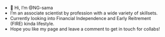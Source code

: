 - 👋 Hi, I’m @NG-sama
- I’m an associate scientist by profession with a wide variety of skillsets.
- Currently looking into Financial Independence and Early Reitrement (FIRE) kinda lifestyle. 
- Hope you like my page and leave a comment to get in touch for collabs!

<!---
NG-sama/NG-sama is a ✨ special ✨ repository because its `README.md` (this file) appears on your GitHub profile.
You can click the Preview link to take a look at your changes.
--->

